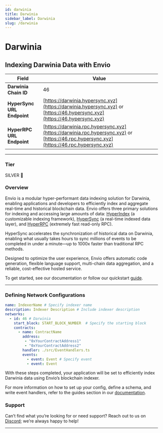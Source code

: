 ```yaml
---
id: darwinia
title: Darwinia
sidebar_label: Darwinia
slug: /darwinia
---
```


# Darwinia

## Indexing Darwinia Data with Envio

| **Field**                     | **Value**                                                                                          |
|-------------------------------|----------------------------------------------------------------------------------------------------|
| **Darwinia Chain ID**     | 46                                                                                            |
| **HyperSync URL Endpoint**    | [https://darwinia.hypersync.xyz](https://darwinia.hypersync.xyz) or [https://46.hypersync.xyz](https://46.hypersync.xyz) |
| **HyperRPC URL Endpoint**     | [https://darwinia.rpc.hypersync.xyz](https://darwinia.rpc.hypersync.xyz) or [https://46.rpc.hypersync.xyz](https://46.rpc.hypersync.xyz) |

---

### Tier

SILVER 🥈

### Overview

Envio is a modular hyper-performant data indexing solution for Darwinia, enabling applications and developers to efficiently index and aggregate real-time and historical blockchain data. Envio offers three primary solutions for indexing and accessing large amounts of data: [HyperIndex](/docs/HyperIndex/overview) (a customizable indexing framework), [HyperSync](/docs/HyperSync/overview) (a real-time indexed data layer), and [HyperRPC](/docs/HyperSync/overview-hyperrpc) (extremely fast read-only RPC).

HyperSync accelerates the synchronization of historical data on Darwinia, enabling what usually takes hours to sync millions of events to be completed in under a minute—up to 1000x faster than traditional RPC methods.

Designed to optimize the user experience, Envio offers automatic code generation, flexible language support, multi-chain data aggregation, and a reliable, cost-effective hosted service.

To get started, see our documentation or follow our quickstart [guide](/docs/HyperIndex/contract-import).

---

### Defining Network Configurations

```yaml
name: IndexerName # Specify indexer name
description: Indexer Description # Include indexer description
networks:
  - id: 46 # Darwinia  
    start_block: START_BLOCK_NUMBER  # Specify the starting block
    contracts:
      - name: ContractName
        address:
         - "0xYourContractAddress1"
         - "0xYourContractAddress2"
        handler: ./src/EventHandlers.ts
        events:
          - event: Event # Specify event
          - event: Event
```

With these steps completed, your application will be set to efficiently index Darwinia data using Envio’s blockchain indexer.

For more information on how to set up your config, define a schema, and write event handlers, refer to the guides section in our [documentation](/docs/HyperIndex/configuration-file).

### Support

Can’t find what you’re looking for or need support? Reach out to us on [Discord](https://discord.com/invite/Q9qt8gZ2fX); we’re always happy to help!

---

